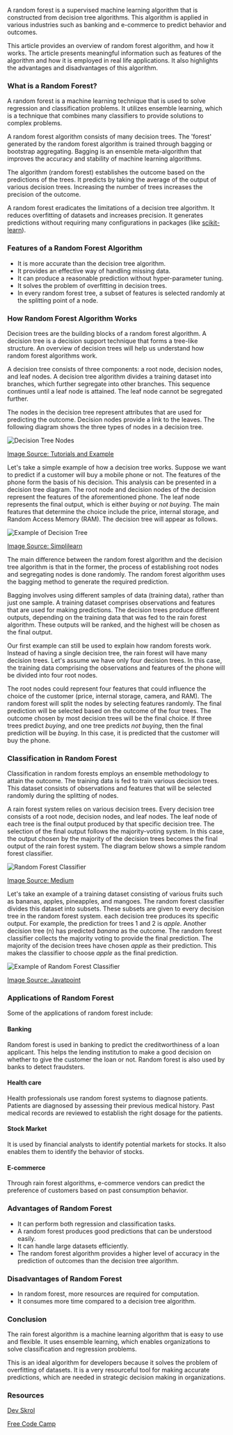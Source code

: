 A random forest is a supervised machine learning algorithm that is constructed from decision tree algorithms. This algorithm is applied in various industries such as banking and e-commerce to predict behavior and outcomes. 

This article provides an overview of random forest algorithm, and how it works. The article presents meaningful information such as features of the algorithm and how it is employed in real life applications. It also highlights the advantages and disadvantages of this algorithm. 

### What is a Random Forest?
A random forest is a machine learning technique that is used to solve regression and classification problems. It utilizes ensemble learning, which is a technique that combines many classifiers to provide solutions to complex problems. 

A random forest algorithm consists of many decision trees. The 'forest' generated by the random forest algorithm is trained through bagging or bootstrap aggregating. Bagging is an ensemble meta-algorithm that improves the accuracy and stability of machine learning algorithms.

The algorithm (random forest) establishes the outcome based on the predictions of the trees. It predicts by taking the average of the output of various decision trees. Increasing the number of trees increases the precision of the outcome. 

A random forest eradicates the limitations of a decision tree algorithm. It reduces overfitting of datasets and increases precision. It generates predictions without requiring many configurations in packages (like [scikit-learn](https://en.wikipedia.org/wiki/Scikit-learn)).

### Features of a Random Forest Algorithm
* It is more accurate than the decision tree algorithm.
* It provides an effective way of handling missing data.
* It can produce a reasonable prediction without hyper-parameter tuning.
* It solves the problem of overfitting in decision trees.
* In every random forest tree, a subset of features is selected randomly at the splitting point of a node.

### How Random Forest Algorithm Works
Decision trees are the building blocks of a random forest algorithm. A decision tree is a decision support technique that forms a tree-like structure. An overview of decision trees will help us understand how random forest algorithms work. 

A decision tree consists of three components: a root node, decision nodes, and leaf nodes. A decision tree algorithm divides a training dataset into branches, which further segregate into other branches. This sequence continues until a leaf node is attained. The leaf node cannot be segregated further.  

The nodes in the decision tree represent attributes that are used for predicting the outcome. Decision nodes provide a link to the leaves. The following diagram shows the three types of nodes in a decision tree. 

![Decision Tree Nodes](/engineering-education/introduction-to-random-forest-in-machine-learning/decision-tree-nodes.png)

[Image Source: Tutorials and Example](https://www.tutorialandexample.com/wp-content/uploads/2019/10/Decision-Trees-Root-Node.png)

Let's take a simple example of how a decision tree works. Suppose we want to predict if a customer will buy a mobile phone or not. The features of the phone form the basis of his decision. This analysis can be presented in a decision tree diagram. The root node and decision nodes of the decision represent the features of the aforementioned phone. The leaf node represents the final output, which is either *buying* or *not buying*. The main features that determine the choice include the price, internal storage, and Random Access Memory (RAM). The decision tree will appear as follows.

![Example of Decision Tree](/engineering-education/introduction-to-random-forest-in-machine-learning/example-of-decision-tree.png)

[Image Source: Simplilearn](https://www.simplilearn.com/ice9/free_resources_article_thumb/phone-price.JPG)

The main difference between the random forest algorithm and the decision tree algorithm is that in the former, the process of establishing root nodes and segregating nodes is done randomly. The random forest algorithm uses the bagging method to generate the required prediction. 

Bagging involves using different samples of data (training data), rather than just one sample. A training dataset comprises observations and features that are used for making predictions. The decision trees produce different outputs, depending on the training data that was fed to the rain forest algorithm. These outputs will be ranked, and the highest will be chosen as the final output. 

Our first example can still be used to explain how random forests work. Instead of having a single decision tree, the rain forest will have many decision trees. Let's assume we have only four decision trees. In this case, the training data comprising the observations and features of the phone will be divided into four root nodes. 

The root nodes could represent four features that could influence the choice of the customer (price, internal storage, camera, and RAM). The random forest will split the nodes by selecting features randomly. The final prediction will be selected based on the outcome of the four trees. The outcome chosen by most decision trees will be the final choice. If three trees predict *buying*, and one tree predicts *not buying*, then the final prediction will be *buying*. In this case, it is predicted that the customer will buy the phone.

### Classification in Random Forest
Classification in random forests employs an ensemble methodology to attain the outcome. The training data is fed to train various decision trees. This dataset consists of observations and features that will be selected randomly during the splitting of nodes.

A rain forest system relies on various decision trees. Every decision tree consists of a root node, decision nodes, and leaf nodes. The leaf node of each tree is the final output produced by that specific decision tree. The selection of the final output follows the majority-voting system. In this case, the output chosen by the majority of the decision trees becomes the final output of the rain forest system. The diagram below shows a simple random forest classifier. 

![Random Forest Classifier](/engineering-education/introduction-to-random-forest-in-machine-learning/random-forest-classifier.png)

[Image Source: Medium](https://miro.medium.com/max/5752/1*5dq_1hnqkboZTcKFfwbO9A.png)

Let's take an example of a training dataset consisting of various fruits such as bananas, apples, pineapples, and mangoes. The random forest classifier divides this dataset into subsets. These subsets are given to every decision tree in the random forest system. each decision tree produces its specific output. For example, the prediction for trees 1 and 2 is *apple*. Another decision tree (n) has predicted *banana* as the outcome. The random forest classifier collects the majority voting to provide the final prediction. The majority of the decision trees have chosen *apple* as their prediction. This makes the classifier to choose *apple* as the final prediction. 

![Example of Random Forest Classifier](/engineering-education/introduction-to-random-forest-in-machine-learning/example-of-random-forest-classifier.png)

[Image Source: Javatpoint](https://static.javatpoint.com/tutorial/machine-learning/images/random-forest-algorithm2.png)

### Applications of Random Forest
Some of the applications of random forest include:

#### Banking
Random forest is used in banking to predict the creditworthiness of a loan applicant. This helps the lending institution to make a good decision on whether to give the customer the loan or not. Random forest is also used by banks to detect fraudsters. 

#### Health care
Health professionals use random forest systems to diagnose patients. Patients are diagnosed by assessing their previous medical history. Past medical records are reviewed to establish the right dosage for the patients. 

#### Stock Market
It is used by financial analysts to identify potential markets for stocks. It also enables them to identify the behavior of stocks. 

#### E-commerce
Through rain forest algorithms, e-commerce vendors can predict the preference of customers based on past consumption behavior. 

### Advantages of Random Forest
* It can perform both regression and classification tasks.
* A random forest produces good predictions that can be understood easily. 
* It can handle large datasets efficiently. 
* The random forest algorithm provides a higher level of accuracy in the prediction of outcomes than the decision tree algorithm.

### Disadvantages of Random Forest
* In random forest, more resources are required for computation.
* It consumes more time compared to a decision tree algorithm.

### Conclusion
The rain forest algorithm is a machine learning algorithm that is easy to use and flexible. It uses ensemble learning, which enables organizations to solve classification and regression problems. 

This is an ideal algorithm for developers because it solves the problem of overfitting of datasets. It is a very resourceful tool for making accurate predictions, which are needed in strategic decision making in organizations. 

### Resources

[Dev Skrol](https://devskrol.com/index.php/2020/07/26/random-forest-how-random-forest-works/)

[Free Code Camp](https://www.freecodecamp.org/news/how-to-use-the-tree-based-algorithm-for-machine-learning/)

